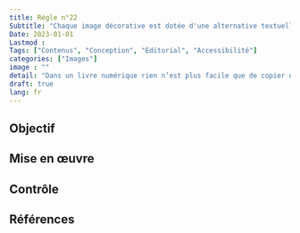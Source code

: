 ```yaml
---
title: Régle n°22
Subtitle: "Chaque image décorative est dotée d'une alternative textuelle appropriée."
Date: 2023-01-01
Lastmod : 
Tags: ["Contenus", "Conception", "Editorial", "Accessibilité"]
categories: ["Images"]
image : ""
detail: "Dans un livre numérique rien n’est plus facile que de copier un texte, une image, un son. Quels que soient vos choix en matière de réutilisation de vos contenus, il est essentiel d’informer les lecteurs sur leurs droits dans ce domaine."
draft: true
lang: fr
---
```



## Objectif


## Mise en œuvre


## Contrôle


## Références

